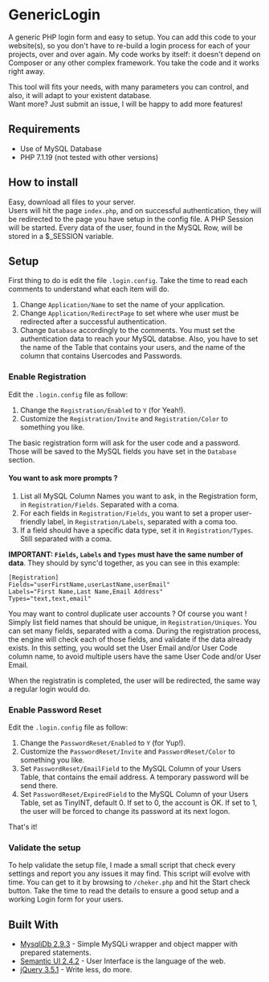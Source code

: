 # GenericLogin

A generic PHP login form and easy to setup.  You can add this code to your website(s), so you don't have to re-build a login process for each of your projects, over and over again.  My code works by itself: it doesn't depend on Composer or any other complex framework.  You take the code and it works right away.

This tool will fits your needs, with many parameters you can control, and also, it will adapt to your existent database.  
Want more?  Just submit an issue, I will be happy to add more features!

## Requirements
- Use of MySQL Database
- PHP 7.1.19 (not tested with other versions)

## How to install

Easy, download all files to your server.  
Users will hit the page `index.php`, and on successful authentication, they will be redirected to the page you have setup in the config file. 
A PHP Session will be started.  Every data of the user, found in the MySQL Row, will be stored in a $_SESSION variable.

## Setup
First thing to do is edit the file `.login.config`.  Take the time to read each comments to understand what each item will do.

1. Change `Application/Name` to set the name of your application.
1. Change `Application/RedirectPage` to set where whe user must be redirected after a successful authentication.
1. Change `Database` accordingly to the comments.  You must set the authentication data to reach your MySQL databse.  Also, you have to set the name of the Table that contains your users, and the name of the column that contains Usercodes and Passwords.

### Enable Registration
Edit the `.login.config` file as follow:

1. Change the `Registration/Enabled` to `Y` (for Yeah!).
1. Customize the `Registration/Invite` and `Registration/Color` to something you like.

The basic registration form will ask for the user code and a password.  Those will be saved to the MySQL fields you have set in the `Database` section.

#### You want to ask more prompts ?

1. List all MySQL Column Names you want to ask, in the Registration form, in `Registration/Fields`.  Separated with a coma.  
1. For each fields in `Registration/Fields`, you want to set a proper user-friendly label, in `Registration/Labels`, separated with a coma too.
1. If a field should have a specific data type, set it in `Registration/Types`.  Still separated with a coma.   

**IMPORTANT: `Fields`, `Labels` and `Types` must have the same number of data**. They should by sync'd together, as you can see in this example:

```
[Registration]
Fields="userFirstName,userLastName,userEmail"
Labels="First Name,Last Name,Email Address"
Types="text,text,email"
``` 

You may want to control duplicate user accounts ?  Of course you want !  Simply list field names that should be unique, in `Registration/Uniques`.  You can set many fields, separated with a coma.
During the registration process, the engine will check each of those fields, and validate if the data already exists.
In this setting, you would set the User Email and/or User Code column name, to avoid multiple users have the same User Code and/or User Email.

When the registratin is completed, the user will be redirected, the same way a regular login would do.

### Enable Password Reset
Edit the `.login.config` file as follow:

1. Change the `PasswordReset/Enabled` to `Y` (for Yup!).
1. Customize the `PasswordReset/Invite` and `PasswordReset/Color` to something you like.
1. Set `PasswordReset/EmailField` to the MySQL Column of your Users Table, that contains the email address.  A temporary password will be send there.
1. Set `PasswordReset/ExpiredField` to the MySQL Column of your Users Table, set as TinyINT, default 0.  If set to 0, the account is OK.  If set to 1, the user will be forced to change its password at its next logon.

That's it!

### Validate the setup
To help validate the setup file, I made a small script that check every settings and report you any issues it may find.  This script will evolve with time.  You can get to it by browsing to `/cheker.php` and hit the Start check button.  Take the time to read the details to ensure a good setup and a working Login form for your users.

## Built With
* [MysqliDb 2.9.3](https://github.com/ThingEngineer/PHP-MySQLi-Database-Class) - Simple MySQLi wrapper and object mapper with prepared statements.
* [Semantic UI 2.4.2](https://semantic-ui.com/) - User Interface is the language of the web.
* [jQuery 3.5.1](https://jquery.com/) - Write less, do more.

